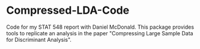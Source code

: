 # Compressed-LDA-Code
Code for my STAT 548 report with Daniel McDonald. This package provides tools to replicate an analysis in the paper "Compressing Large Sample Data for Discriminant Analysis".
